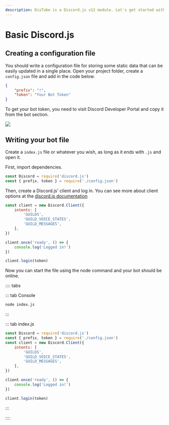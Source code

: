 ```yaml
---
description: DisTube is a Discord.js v12 module. Let's get started with basic discord.js.
---
```


# Basic Discord.js

## Creating a configuration file

You should write a configuration file for storing some static data that can be easily updated in a single place. Open your project folder, create a `config.json` file and add in the code below.

```json
{
	"prefix": "!",
	"token": "Your Bot Token"
}
```

To get your bot token, you need to visit Discord Developer Portal and copy it from the bot section.

![](~@/images/image3.png)

## Writing your bot file

Create a `index.js` file or whatever you wish, as long as it ends with `.js` and open it. 

First, import dependencies.

```js
const Discord = require('discord.js')
const { prefix, token } = require('./config.json')
```

Then, create a Discord.js' client and log in. You can see more about client options at the [discord.js documentation](https://discord.js.org)

```js
const client = new Discord.Client({
	intents: [
		'GUILDS',
		'GUILD_VOICE_STATES',
		'GUILD_MESSAGES',
	],
})

client.once('ready', () => {
	console.log('Logged in!')
})

client.login(token)
```

Now you can start the file using the node command and your bot should be online.

:::: tabs

::: tab Console
```bash
node index.js
```
:::

::: tab index.js
```js
const Discord = require('discord.js')
const { prefix, token } = require('./config.json')
const client = new Discord.Client({
	intents: [
		'GUILDS',
		'GUILD_VOICE_STATES',
		'GUILD_MESSAGES',
	],
})

client.once('ready', () => {
	console.log('Logged in!')
})

client.login(token)
```
:::

::::

